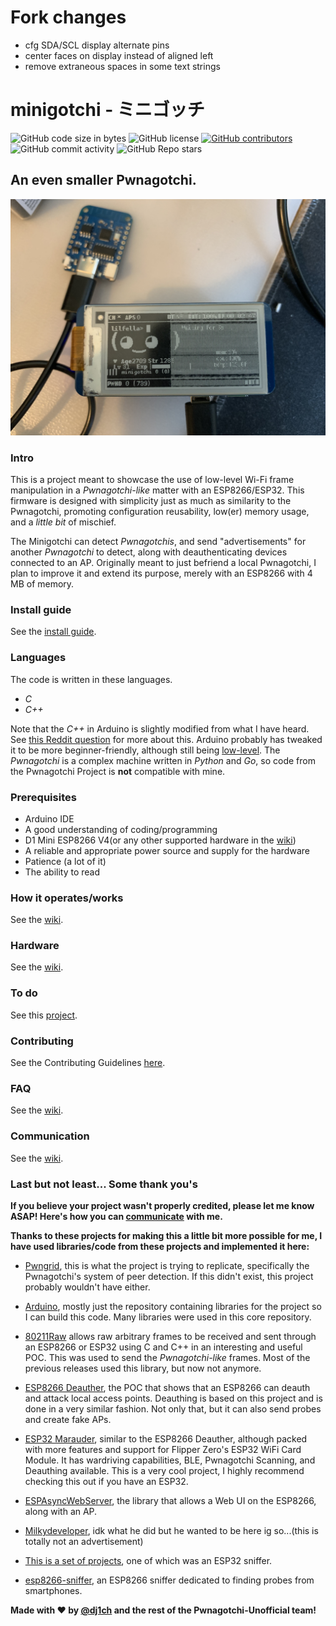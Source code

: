 # Fork changes
- cfg SDA/SCL display alternate pins
- center faces on display instead of aligned left
- remove extraneous spaces in some text strings

# minigotchi - ミニゴッチ

<img alt="GitHub code size in bytes" src="https://img.shields.io/github/languages/code-size/Pwnagotchi-Unofficial/minigotchi"></img>
<img alt="GitHub license" src="https://img.shields.io/github/license/Pwnagotchi-Unofficial/minigotchi"></img>
<a href="https://github.com/Pwnagotchi-Unofficial/minigotchi/graphs/contributors"><img alt="GitHub contributors" src="https://img.shields.io/github/contributors/Pwnagotchi-Unofficial/minigotchi"></a>
<img alt="GitHub commit activity" src="https://img.shields.io/github/commit-activity/m/Pwnagotchi-Unofficial/minigotchi"></img>
<img alt="GitHub Repo stars" src="https://img.shields.io/github/stars/Pwnagotchi-Unofficial/minigotchi"></img>

## An even smaller Pwnagotchi.

<img src="images/IMG_1198.jpeg"></img>

### Intro

This is a project meant to showcase the use of low-level Wi-Fi frame manipulation in a _Pwnagotchi-like_ matter with an ESP8266/ESP32. This firmware is designed with simplicity just as much as similarity to the Pwnagotchi, promoting configuration reusability, low(er) memory usage, and a _little bit_ of mischief.

The Minigotchi can detect _Pwnagotchis_, and send "advertisements" for another _Pwnagotchi_ to detect, along with deauthenticating devices connected to an AP. Originally meant to just befriend a local Pwnagotchi, I plan to improve it and extend its purpose, merely with an ESP8266 with 4 MB of memory.

### Install guide

See the [install guide](INSTALL.md).

### Languages

The code is written in these languages.

- _C_
- _C++_

Note that the _C++_ in Arduino is slightly modified from what I have heard. See [this Reddit question](https://www.reddit.com/r/arduino/comments/x46sml/is_arduino_programming_language_c/) for more about this. Arduino probably has tweaked it to be more beginner-friendly, although still being [low-level](https://en.wikipedia.org/wiki/Low-level_programming_language). The _Pwnagotchi_ is a complex machine written in _Python_ and _Go_, so code from the Pwnagotchi Project is **not** compatible with mine.

### Prerequisites

- Arduino IDE
- A good understanding of coding/programming
- D1 Mini ESP8266 V4(or any other supported hardware in the [wiki](https://github.com/Pwnagotchi-Unofficial/minigotchi/wiki/Hardware))
- A reliable and appropriate power source and supply for the hardware
- Patience (a lot of it)
- The ability to read

### How it operates/works

See the [wiki](https://github.com/Pwnagotchi-Unofficial/minigotchi/wiki/How-the-Minigotchi-works).

### Hardware

See the [wiki](https://github.com/Pwnagotchi-Unofficial/minigotchi/wiki/Hardware).

### To do

See this [project](https://github.com/orgs/Pwnagotchi-Unofficial/projects/4).

### Contributing

See the Contributing Guidelines [here](CONTRIBUTING.md).

### FAQ

See the [wiki](https://github.com/Pwnagotchi-Unofficial/minigotchi/wiki/FAQ).

### Communication

See the [wiki](https://github.com/Pwnagotchi-Unofficial/minigotchi/wiki/Communication#communication).

### Last but not least... Some thank you's

**If you believe your project wasn't properly credited, please let me know ASAP! Here's how you can [communicate](https://github.com/Pwnagotchi-Unofficial/minigotchi/wiki/Communication#communication) with me.**

**Thanks to these projects for making this a little bit more possible for me, I have used libraries/code from these projects and implemented it here:**

- [Pwngrid](https://github.com/evilsocket/pwngrid), this is what the project is trying to replicate, specifically the Pwnagotchi's system of peer detection. If this didn't exist, this project probably wouldn't have either.

- [Arduino](https://github.com/esp8266/Arduino), mostly just the repository containing libraries for the project so I can build this code. Many libraries were used in this core repository.

- [80211Raw](https://github.com/tht/80211Raw) allows raw arbitrary frames to be received and sent through an ESP8266 or ESP32 using C and C++ in an interesting and useful POC. This was used to send the _Pwnagotchi-like_ frames. Most of the previous releases used this library, but now not anymore.

- [ESP8266 Deauther](https://github.com/SpacehuhnTech/esp8266_deauther/), the POC that shows that an ESP8266 can deauth and attack local access points. Deauthing is based on this project and is done in a very similar fashion. Not only that, but it can also send probes and create fake APs.

- [ESP32 Marauder](https://github.com/justcallmekoko/ESP32Marauder), similar to the ESP8266 Deauther, although packed with more features and support for Flipper Zero's ESP32 WiFi Card Module. It has wardriving capabilities, BLE, Pwnagotchi Scanning, and Deauthing available. This is a very cool project, I highly recommend checking this out if you have an ESP32.

- [ESPAsyncWebServer](https://github.com/lacamera/ESPAsyncWebServer), the library that allows a Web UI on the ESP8266, along with an AP.

- [Milkydeveloper](https://github.com/MilkyDeveloper), idk what he did but he wanted to be here ig so...(this is totally not an advertisement)

- [This is a set of projects](https://github.com/lpodkalicki/blog), one of which was an ESP32 sniffer.

- [esp8266-sniffer](https://github.com/kalanda/esp8266-sniffer), an ESP8266 sniffer dedicated to finding probes from smartphones.

**Made with ❤️ by [@dj1ch](https://github.com/dj1ch) and the rest of the Pwnagotchi-Unofficial team!**
